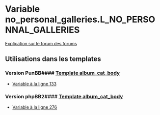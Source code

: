 # Variable no_personal_galleries.L_NO_PERSONNAL_GALLERIES
[Explication sur le forum des forums](http://forum.forumactif.com/t294113-listing-des-variables#no_personal_galleries.L_NO_PERSONNAL_GALLERIES)
## Utilisations dans les templates
### Version PunBB#### [Template album_cat_body](punbb/album_cat_body.md)
* [Variable à la ligne 133](../punbb/album_cat_body.tpl#L133)
### Version phpBB2#### [Template album_cat_body](subsilver/album_cat_body.md)
* [Variable à la ligne 276](../subsilver/album_cat_body.tpl#L276)